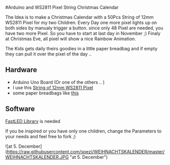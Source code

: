 #Arduino and WS2811 Pixel String Christmas Calendar

The Idea is to make a Christmas Calendar with a 50Pcs String of 12mm WS2811 Pixel for my two Children. Every Day one more pixel lights up on both sides by manualy trigger a button. since only 48 Pixel are needed, you have two more Pixel. So you have to start at last day in November ;) Finaly at Christmas Eve, all pixel will show a nice Rainbow Animation.

The Kids gets daily theirs goodies in a little paper breadbag and if empty they can pull it over the pixel of the day ..  

## Hardware

* Arduino Uno Board (Or one of the others .. )
* I use this [String of 12mm WS2811 Pixel](http://www.aliexpress.com/item/AAA-12mm-WS2811-led-pixel-module-IP68-waterproof-DC5V-full-color-RGB-string-christmas-LED-light/1022672558.html "bought at aliexpress")
* some paper breadbags like [this](http://www.amazon.de/Papierfaltenbeutel-Cellulose-gef%C3%A4delt-24x10x5cm-weiss/dp/B003OOJMI0/ref=sr_1_1/276-4203939-8001601?ie=UTF8&qid=1449249971&sr=8-1&keywords=brotbeutel+papier)

## Software

[FastLED Library](http://fastled.io/ "get FastLED Library") is needed

If you be inspired or you have only one children, change the Parameters to your needs and feel free to fork ;) 


![at 5. December] (https://raw.githubusercontent.com/spezi/WEIHNACHTSKALENDER/master/WEIHNACHTSKALENDER.JPG "at 5. December")

 
